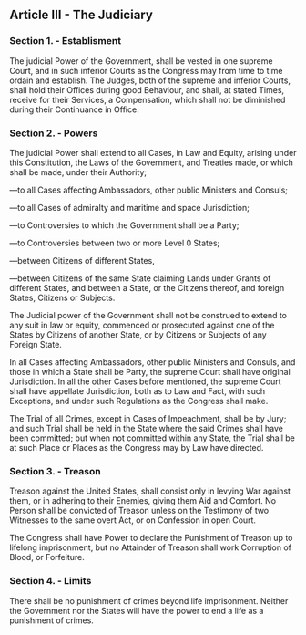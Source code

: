 
## Article III - The Judiciary

### Section 1. - Establisment

The judicial Power of the Government, shall be vested in one supreme Court, and in such inferior Courts as the Congress may from time to time ordain and establish. The Judges, both of the supreme and inferior Courts, shall hold their Offices during good Behaviour, and shall, at stated Times, receive for their Services, a Compensation, which shall not be diminished during their Continuance in Office.

### Section 2. - Powers

The judicial Power shall extend to all Cases, in Law and Equity, arising under this Constitution, the Laws of the Government, and Treaties made, or which shall be made, under their Authority;

—to all Cases affecting Ambassadors, other public Ministers and Consuls;

—to all Cases of admiralty and maritime and space Jurisdiction;

—to Controversies to which the Government shall be a Party;

—to Controversies between two or more Level 0 States;

—between Citizens of different States,

—between Citizens of the same State claiming Lands under Grants of different States, and between a State, or the Citizens thereof, and foreign States, Citizens or Subjects.

The Judicial power of the Government shall not be construed to extend to any suit in law or equity, commenced or prosecuted against one of the States by Citizens of another State, or by Citizens or Subjects of any Foreign State.

In all Cases affecting Ambassadors, other public Ministers and Consuls, and those in which a State shall be Party, the supreme Court shall have original Jurisdiction. In all the other Cases before mentioned, the supreme Court shall have appellate Jurisdiction, both as to Law and Fact, with such Exceptions, and under such Regulations as the Congress shall make.

The Trial of all Crimes, except in Cases of Impeachment, shall be by Jury; and such Trial shall be held in the State where the said Crimes shall have been committed; but when not committed within any State, the Trial shall be at such Place or Places as the Congress may by Law have directed.

### Section 3. - Treason

Treason against the United States, shall consist only in levying War against them, or in adhering to their Enemies, giving them Aid and Comfort. No Person shall be convicted of Treason unless on the Testimony of two Witnesses to the same overt Act, or on Confession in open Court.

The Congress shall have Power to declare the Punishment of Treason up to  lifelong imprisonment, but no Attainder of Treason shall work Corruption of Blood, or Forfeiture.

### Section 4. - Limits

There shall be no punishment of crimes beyond life imprisonment. Neither the Government nor the States will have the power to end a life as a punishment of crimes.
